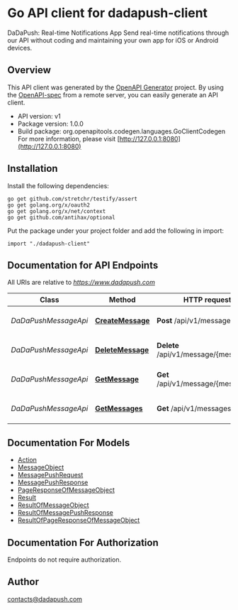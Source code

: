 # Go API client for dadapush-client

DaDaPush: Real-time Notifications App Send real-time notifications through our API without coding and maintaining your own app for iOS or Android devices.

## Overview
This API client was generated by the [OpenAPI Generator](https://openapi-generator.tech) project.  By using the [OpenAPI-spec](https://www.openapis.org/) from a remote server, you can easily generate an API client.

- API version: v1
- Package version: 1.0.0
- Build package: org.openapitools.codegen.languages.GoClientCodegen
For more information, please visit [http://127.0.0.1:8080](http://127.0.0.1:8080)

## Installation

Install the following dependencies:

```shell
go get github.com/stretchr/testify/assert
go get golang.org/x/oauth2
go get golang.org/x/net/context
go get github.com/antihax/optional
```

Put the package under your project folder and add the following in import:

```golang
import "./dadapush-client"
```

## Documentation for API Endpoints

All URIs are relative to *https://www.dadapush.com*

Class | Method | HTTP request | Description
------------ | ------------- | ------------- | -------------
*DaDaPushMessageApi* | [**CreateMessage**](docs/DaDaPushMessageApi.md#createmessage) | **Post** /api/v1/message | push Message to a Channel
*DaDaPushMessageApi* | [**DeleteMessage**](docs/DaDaPushMessageApi.md#deletemessage) | **Delete** /api/v1/message/{messageId} | delete a Channel Message
*DaDaPushMessageApi* | [**GetMessage**](docs/DaDaPushMessageApi.md#getmessage) | **Get** /api/v1/message/{messageId} | get a Channel Message
*DaDaPushMessageApi* | [**GetMessages**](docs/DaDaPushMessageApi.md#getmessages) | **Get** /api/v1/messages | get Message List


## Documentation For Models

 - [Action](docs/Action.md)
 - [MessageObject](docs/MessageObject.md)
 - [MessagePushRequest](docs/MessagePushRequest.md)
 - [MessagePushResponse](docs/MessagePushResponse.md)
 - [PageResponseOfMessageObject](docs/PageResponseOfMessageObject.md)
 - [Result](docs/Result.md)
 - [ResultOfMessageObject](docs/ResultOfMessageObject.md)
 - [ResultOfMessagePushResponse](docs/ResultOfMessagePushResponse.md)
 - [ResultOfPageResponseOfMessageObject](docs/ResultOfPageResponseOfMessageObject.md)


## Documentation For Authorization

 Endpoints do not require authorization.


## Author

contacts@dadapush.com

